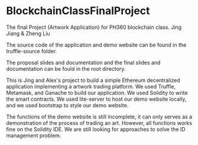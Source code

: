 # BlockchainClassFinalProject
The final Project (Artwork Application) for PH360 blockchain class. Jing Jiang &amp; Zheng Liu

The source code of the application and demo website can be found in the truffle-source folder.

The proposal slides and documentation and the final slides and documentation can be fould in the root directory.

This is Jing and Alex's project to build a simple Ethereum decentralized application implementing a artwork trading platform.
We used Truffle, Metamask, and Ganache to build our application.
We used Solidity to write the smart contracts.
We used lite-server to host our demo website locally, and we used bootstrap to style our demo website.

The functions of the demo website is still incomplete, it can only serves as a demonstration of the process of trading an art. However, all functions works fine on the Solidity IDE. We are still looking for approaches to solve the ID management problem.